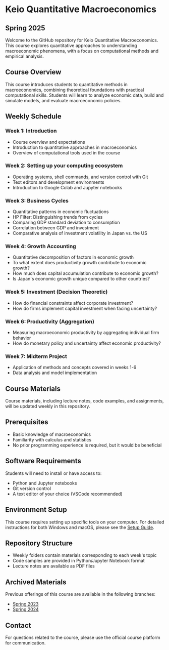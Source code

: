 # Keio Quantitative Macroeconomics

## Spring 2025

Welcome to the GitHub repository for Keio Quantitative Macroeconomics. This course explores quantitative approaches to understanding macroeconomic phenomena, with a focus on computational methods and empirical analysis.

## Course Overview

This course introduces students to quantitative methods in macroeconomics, combining theoretical foundations with practical computational skills. Students will learn to analyze economic data, build and simulate models, and evaluate macroeconomic policies.

## Weekly Schedule

### Week 1: Introduction
- Course overview and expectations
- Introduction to quantitative approaches in macroeconomics
- Overview of computational tools used in the course

### Week 2: Setting up your computing ecosystem
- Operating systems, shell commands, and version control with Git
- Text editors and development environments
- Introduction to Google Colab and Jupyter notebooks

### Week 3: Business Cycles
- Quantitative patterns in economic fluctuations
- HP Filter: Distinguishing trends from cycles
- Comparing GDP standard deviation to consumption
- Correlation between GDP and investment
- Comparative analysis of investment volatility in Japan vs. the US

### Week 4: Growth Accounting
- Quantitative decomposition of factors in economic growth
- To what extent does productivity growth contribute to economic growth?
- How much does capital accumulation contribute to economic growth?
- Is Japan's economic growth unique compared to other countries?

### Week 5: Investment (Decision Theoretic)
- How do financial constraints affect corporate investment?
- How do firms implement capital investment when facing uncertainty?

### Week 6: Productivity (Aggregation)
- Measuring macroeconomic productivity by aggregating individual firm behavior
- How do monetary policy and uncertainty affect economic productivity?

### Week 7: Midterm Project
- Application of methods and concepts covered in weeks 1-6
- Data analysis and model implementation

## Course Materials

Course materials, including lecture notes, code examples, and assignments, will be updated weekly in this repository.

## Prerequisites

- Basic knowledge of macroeconomics
- Familiarity with calculus and statistics
- No prior programming experience is required, but it would be beneficial

## Software Requirements

Students will need to install or have access to:
- Python and Jupyter notebooks
- Git version control
- A text editor of your choice (VSCode recommended)

## Environment Setup

This course requires setting up specific tools on your computer. For detailed instructions for both Windows and macOS, please see the [Setup Guide](SETUP.md).

## Repository Structure

- Weekly folders contain materials corresponding to each week's topic
- Code samples are provided in Python/Jupyter Notebook format
- Lecture notes are available as PDF files

## Archived Materials

Previous offerings of this course are available in the following branches:
- [Spring 2023](https://github.com/tsenga2/keio-quant-macro/tree/spring2023)
- [Spring 2024](https://github.com/tsenga2/keio-quant-macro/tree/spring2024)

## Contact

For questions related to the course, please use the official course platform for communication.